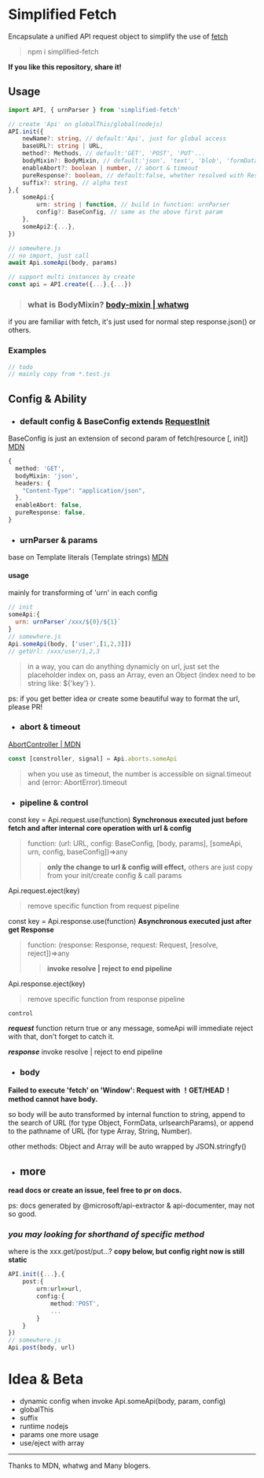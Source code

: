 # Simplified Fetch

Encapsulate a unified API request object to simplify the use of [fetch](https://developer.mozilla.org/en-US/docs/Web/API/Fetch_API)

> npm i simplified-fetch

__If you like this repository, share it!__

## Usage

```ts
import API, { urnParser } from 'simplified-fetch'

// create 'Api' on globalThis/global(nodejs)
API.init({
    newName?: string, // default:'Api', just for global access
    baseURL?: string | URL,
    method?: Methods, // default:'GET', 'POST', 'PUT'...
    bodyMixin?: BodyMixin, // default:'json', 'text', 'blob', 'formData', 'arrayBuffer'
    enableAbort?: boolean | number, // abort & timeout
    pureResponse?: boolean, // default:false, whether resolved with Response.clone()
    suffix?: string, // alpha test
},{
    someApi:{
        urn: string | function, // build in function: urnParser
        config?: BaseConfig, // same as the above first param
    },
    someApi2:{...},
})

// somewhere.js
// no import, just call
await Api.someApi(body, params)
```
```ts
// support multi instances by create
const api = API.create({...},{...})
```

>### what is BodyMixin? [body-mixin | whatwg](https://fetch.spec.whatwg.org/#body-mixin)

if you are familiar with fetch, it's just used for normal step response.json() or others.

### Examples

```js
// todo
// mainly copy from *.test.js
```

## Config & Ability

- ### default config & BaseConfig extends [RequestInit](https://fetch.spec.whatwg.org/#requestinit)
BaseConfig is just an extension of second param of fetch(resource [, init]) [MDN](https://developer.mozilla.org/en-US/docs/Web/API/WindowOrWorkerGlobalScope/fetch)
```ts
{
  method: 'GET',
  bodyMixin: 'json',
  headers: {
    "Content-Type": "application/json",
  },
  enableAbort: false,
  pureResponse: false,
}
```

- ### urnParser & params
base on Template literals (Template strings) [MDN](https://developer.mozilla.org/en-US/docs/Web/JavaScript/Reference/Template_literals)
#### usage
mainly for transforming of 'urn' in each config
```js
// init
someApi:{
  urn: urnParser`/xxx/${0}/${1}`
}
// somewhere.js
Api.someApi(body, ['user',[1,2,3]])
// getUrl: /xxx/user/1,2,3
```
>in a way, you can do anything dynamicly on url, just set the placeholder index on, pass an Array, even an Object (index need to be string like: ${'key'} ).

ps: if you get better idea or create some beautiful way to format the url, please PR!

- ### abort & timeout
[AbortController | MDN](https://developer.mozilla.org/en-US/docs/Web/API/AbortController)

```ts
const [constroller, signal] = Api.aborts.someApi
```
>when you use as timeout, the number is accessible on signal.timeout and (error: AbortError).timeout

- ### pipeline & control
const key = Api.request.use(function)
__Synchronous executed just before fetch and after internal core operation with url & config__
>function: (url: URL, config: BaseConfig, [body, params], [someApi, urn, config, baseConfig])=>any
>>__only the change to url & config will effect,__ others are just copy from your init/create config & call params

Api.request.eject(key)
>remove specific function from request pipeline

const key = Api.response.use(function)
__Asynchronous executed just after get Response__
>function: (response: Response, request: Request, [resolve, reject])=>any
>>__invoke resolve | reject to end pipeline__

Api.response.eject(key)
>remove specific function from response pipeline

`control`

___request___
function return true or any message, someApi will immediate reject with that, don't forget to catch it.

___response___
invoke resolve | reject to end pipeline

- ### body
__Failed to execute 'fetch' on 'Window': Request with ！GET/HEAD！ method cannot have body.__

so body will be auto transformed by internal function to string, append to the search of URL (for type Object, FormData, urlsearchParams), or append to the pathname of URL (for type Array, String, Number).

other methods: Object and Array will be auto wrapped by JSON.stringfy()


- ## more
__read docs or create an issue, feel free to pr on docs.__

ps: docs generated by @microsoft/api-extractor & api-documenter, may not so good.

### _you may looking for shorthand of specific method_

where is the xxx.get/post/put...?
__copy below, but config right now is still static__
```ts
API.init({...},{
    post:{
        urn:url=>url,
        config:{
            method:'POST',
            ...
        }
    }
})
// somewhere.js
Api.post(body, url)
```

# Idea & Beta

- dynamic config when invoke Api.someApi(body, param, config)
- globalThis
- suffix
- runtime nodejs
- params one more usage
- use/eject with array

---
Thanks to MDN, whatwg and Many blogers.
